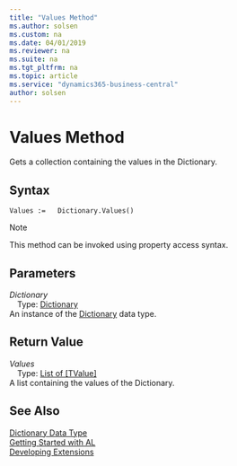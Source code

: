 ```yaml
---
title: "Values Method"
ms.author: solsen
ms.custom: na
ms.date: 04/01/2019
ms.reviewer: na
ms.suite: na
ms.tgt_pltfrm: na
ms.topic: article
ms.service: "dynamics365-business-central"
author: solsen
---
```

[//]: # (START>DO_NOT_EDIT)
[//]: # (IMPORTANT:Do not edit any of the content between here and the END>DO_NOT_EDIT.)
[//]: # (Any modifications should be made in the .xml files in the ModernDev repo.)
# Values Method
Gets a collection containing the values in the Dictionary.


## Syntax
```
Values :=   Dictionary.Values()
```
> [!NOTE]  
> This method can be invoked using property access syntax.  

## Parameters
*Dictionary*  
&emsp;Type: [Dictionary](dictionary-data-type.md)  
An instance of the [Dictionary](dictionary-data-type.md) data type.  

## Return Value
*Values*  
&emsp;Type: [List of [TValue]](../list/list-data-type.md)  
A list containing the values of the Dictionary.  


[//]: # (IMPORTANT: END>DO_NOT_EDIT)
## See Also
[Dictionary Data Type](dictionary-data-type.md)  
[Getting Started with AL](../../devenv-get-started.md)  
[Developing Extensions](../../devenv-dev-overview.md)